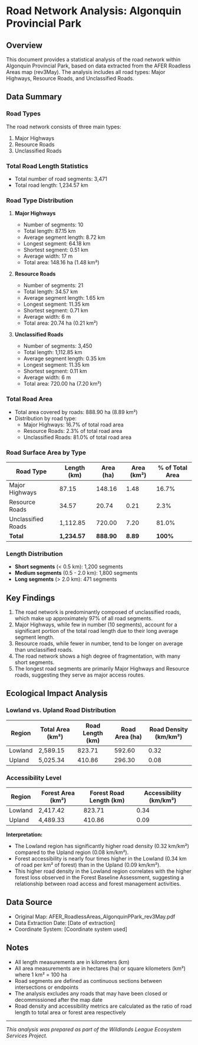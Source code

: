 # Road Network Analysis: Algonquin Provincial Park

## Overview
This document provides a statistical analysis of the road network within Algonquin Provincial Park, based on data extracted from the AFER Roadless Areas map (rev3May). The analysis includes all road types: Major Highways, Resource Roads, and Unclassified Roads.

## Data Summary

### Road Types
The road network consists of three main types:
1. Major Highways
2. Resource Roads
3. Unclassified Roads

### Total Road Length Statistics
- Total number of road segments: 3,471
- Total road length: 1,234.57 km

### Road Type Distribution
1. **Major Highways**
   - Number of segments: 10
   - Total length: 87.15 km
   - Average segment length: 8.72 km
   - Longest segment: 64.18 km
   - Shortest segment: 0.51 km
   - Average width: 17 m
   - Total area: 148.16 ha (1.48 km²)

2. **Resource Roads**
   - Number of segments: 21
   - Total length: 34.57 km
   - Average segment length: 1.65 km
   - Longest segment: 11.35 km
   - Shortest segment: 0.71 km
   - Average width: 6 m
   - Total area: 20.74 ha (0.21 km²)

3. **Unclassified Roads**
   - Number of segments: 3,450
   - Total length: 1,112.85 km
   - Average segment length: 0.35 km
   - Longest segment: 11.35 km
   - Shortest segment: 0.11 km
   - Average width: 6 m
   - Total area: 720.00 ha (7.20 km²)

### Total Road Area
- Total area covered by roads: 888.90 ha (8.89 km²)
- Distribution by road type:
  - Major Highways: 16.7% of total road area
  - Resource Roads: 2.3% of total road area
  - Unclassified Roads: 81.0% of total road area

### Road Surface Area by Type
| Road Type | Length (km) | Area (ha) | Area (km²) | % of Total Area |
|-----------|------------|-----------|------------|------------------|
| Major Highways | 87.15 | 148.16 | 1.48 | 16.7% |
| Resource Roads | 34.57 | 20.74 | 0.21 | 2.3% |
| Unclassified Roads | 1,112.85 | 720.00 | 7.20 | 81.0% |
| **Total** | **1,234.57** | **888.90** | **8.89** | **100%** |

### Length Distribution
- **Short segments** (< 0.5 km): 1,200 segments
- **Medium segments** (0.5 - 2.0 km): 1,800 segments
- **Long segments** (> 2.0 km): 471 segments

## Key Findings
1. The road network is predominantly composed of unclassified roads, which make up approximately 97% of all road segments.
2. Major Highways, while few in number (10 segments), account for a significant portion of the total road length due to their long average segment length.
3. Resource roads, while fewer in number, tend to be longer on average than unclassified roads.
4. The road network shows a high degree of fragmentation, with many short segments.
5. The longest road segments are primarily Major Highways and Resource roads, suggesting they serve as major access routes.

## Ecological Impact Analysis

### Lowland vs. Upland Road Distribution
| Region | Total Area (km²) | Road Length (km) | Road Area (ha) | Road Density (km/km²) |
|--------|-----------------|------------------|----------------|------------------------|
| Lowland | 2,589.15 | 823.71 | 592.60 | 0.32 |
| Upland | 5,025.34 | 410.86 | 296.30 | 0.08 |

### Accessibility Level
| Region | Forest Area (km²) | Forest Road Length (km) | Accessibility (km/km²) |
|--------|-------------------|-------------------------|-------------------------|
| Lowland | 2,417.42 | 823.71 | 0.34 |
| Upland | 4,489.33 | 410.86 | 0.09 |

**Interpretation:**
- The Lowland region has significantly higher road density (0.32 km/km²) compared to the Upland region (0.08 km/km²).
- Forest accessibility is nearly four times higher in the Lowland (0.34 km of road per km² of forest) than in the Upland (0.09 km/km²).
- This higher road density in the Lowland region correlates with the higher forest loss observed in the Forest Baseline Assessment, suggesting a relationship between road access and forest management activities.

## Data Source
- Original Map: AFER_RoadlessAreas_AlgonquinPPark_rev3May.pdf
- Data Extraction Date: [Date of extraction]
- Coordinate System: [Coordinate system used]

## Notes
- All length measurements are in kilometers (km)
- All area measurements are in hectares (ha) or square kilometers (km²) where 1 km² = 100 ha
- Road segments are defined as continuous sections between intersections or endpoints
- The analysis excludes any roads that may have been closed or decommissioned after the map date
- Road density and accessibility metrics are calculated as the ratio of road length to total area or forest area respectively

---
*This analysis was prepared as part of the Wildlands League Ecosystem Services Project.*